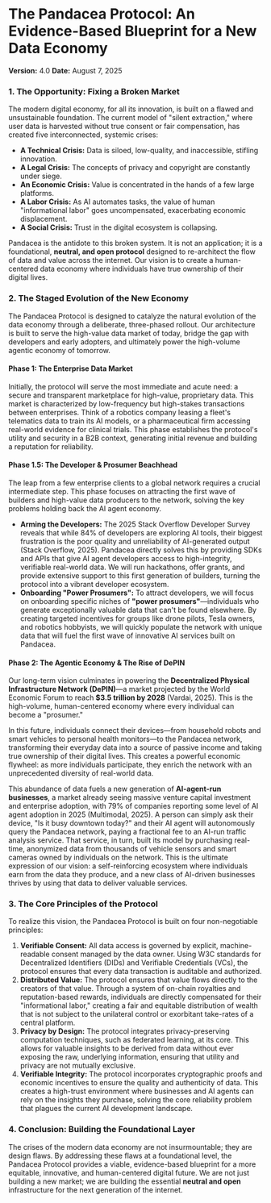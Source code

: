 # **The Pandacea Protocol: An Evidence-Based Blueprint for a New Data Economy**

**Version:** 4.0 **Date:** August 7, 2025

### **1\. The Opportunity: Fixing a Broken Market**

The modern digital economy, for all its innovation, is built on a flawed and unsustainable foundation. The current model of "silent extraction," where user data is harvested without true consent or fair compensation, has created five interconnected, systemic crises:

* **A Technical Crisis:** Data is siloed, low-quality, and inaccessible, stifling innovation.  
* **A Legal Crisis:** The concepts of privacy and copyright are constantly under siege.  
* **An Economic Crisis:** Value is concentrated in the hands of a few large platforms.  
* **A Labor Crisis:** As AI automates tasks, the value of human "informational labor" goes uncompensated, exacerbating economic displacement.  
* **A Social Crisis:** Trust in the digital ecosystem is collapsing.

Pandacea is the antidote to this broken system. It is not an application; it is a foundational, **neutral, and open protocol** designed to re-architect the flow of data and value across the internet. Our vision is to create a human-centered data economy where individuals have true ownership of their digital lives.

### **2\. The Staged Evolution of the New Economy**

The Pandacea Protocol is designed to catalyze the natural evolution of the data economy through a deliberate, three-phased rollout. Our architecture is built to serve the high-value data market of today, bridge the gap with developers and early adopters, and ultimately power the high-volume agentic economy of tomorrow.

#### **Phase 1: The Enterprise Data Market**

Initially, the protocol will serve the most immediate and acute need: a secure and transparent marketplace for high-value, proprietary data. This market is characterized by low-frequency but high-stakes transactions between enterprises. Think of a robotics company leasing a fleet's telematics data to train its AI models, or a pharmaceutical firm accessing real-world evidence for clinical trials. This phase establishes the protocol's utility and security in a B2B context, generating initial revenue and building a reputation for reliability.

#### **Phase 1.5: The Developer & Prosumer Beachhead**

The leap from a few enterprise clients to a global network requires a crucial intermediate step. This phase focuses on attracting the first wave of builders and high-value data producers to the network, solving the key problems holding back the AI agent economy.

* **Arming the Developers:** The 2025 Stack Overflow Developer Survey reveals that while 84% of developers are exploring AI tools, their biggest frustration is the poor quality and unreliability of AI-generated output (Stack Overflow, 2025). Pandacea directly solves this by providing SDKs and APIs that give AI agent developers access to high-integrity, verifiable real-world data. We will run hackathons, offer grants, and provide extensive support to this first generation of builders, turning the protocol into a vibrant developer ecosystem.  
* **Onboarding "Power Prosumers":** To attract developers, we will focus on onboarding specific niches of **"power prosumers"**—individuals who generate exceptionally valuable data that can't be found elsewhere. By creating targeted incentives for groups like drone pilots, Tesla owners, and robotics hobbyists, we will quickly populate the network with unique data that will fuel the first wave of innovative AI services built on Pandacea.

#### **Phase 2: The Agentic Economy & The Rise of DePIN**

Our long-term vision culminates in powering the **Decentralized Physical Infrastructure Network (DePIN)**—a market projected by the World Economic Forum to reach **$3.5 trillion by 2028** (Vardai, 2025). This is the high-volume, human-centered economy where every individual can become a "prosumer."

In this future, individuals connect their devices—from household robots and smart vehicles to personal health monitors—to the Pandacea network, transforming their everyday data into a source of passive income and taking true ownership of their digital lives. This creates a powerful economic flywheel: as more individuals participate, they enrich the network with an unprecedented diversity of real-world data.

This abundance of data fuels a new generation of **AI-agent-run businesses**, a market already seeing massive venture capital investment and enterprise adoption, with 79% of companies reporting some level of AI agent adoption in 2025 (Multimodal, 2025). A person can simply ask their device, "Is it busy downtown today?" and their AI agent will autonomously query the Pandacea network, paying a fractional fee to an AI-run traffic analysis service. That service, in turn, built its model by purchasing real-time, anonymized data from thousands of vehicle sensors and smart cameras owned by individuals on the network. This is the ultimate expression of our vision: a self-reinforcing ecosystem where individuals earn from the data they produce, and a new class of AI-driven businesses thrives by using that data to deliver valuable services.

### **3\. The Core Principles of the Protocol**

To realize this vision, the Pandacea Protocol is built on four non-negotiable principles:

1. **Verifiable Consent:** All data access is governed by explicit, machine-readable consent managed by the data owner. Using W3C standards for Decentralized Identifiers (DIDs) and Verifiable Credentials (VCs), the protocol ensures that every data transaction is auditable and authorized.  
2. **Distributed Value:** The protocol ensures that value flows directly to the creators of that value. Through a system of on-chain royalties and reputation-based rewards, individuals are directly compensated for their "informational labor," creating a fair and equitable distribution of wealth that is not subject to the unilateral control or exorbitant take-rates of a central platform.  
3. **Privacy by Design:** The protocol integrates privacy-preserving computation techniques, such as federated learning, at its core. This allows for valuable insights to be derived from data without ever exposing the raw, underlying information, ensuring that utility and privacy are not mutually exclusive.  
4. **Verifiable Integrity:** The protocol incorporates cryptographic proofs and economic incentives to ensure the quality and authenticity of data. This creates a high-trust environment where businesses and AI agents can rely on the insights they purchase, solving the core reliability problem that plagues the current AI development landscape.

### **4\. Conclusion: Building the Foundational Layer**

The crises of the modern data economy are not insurmountable; they are design flaws. By addressing these flaws at a foundational level, the Pandacea Protocol provides a viable, evidence-based blueprint for a more equitable, innovative, and human-centered digital future. We are not just building a new market; we are building the essential **neutral and open** infrastructure for the next generation of the internet.

